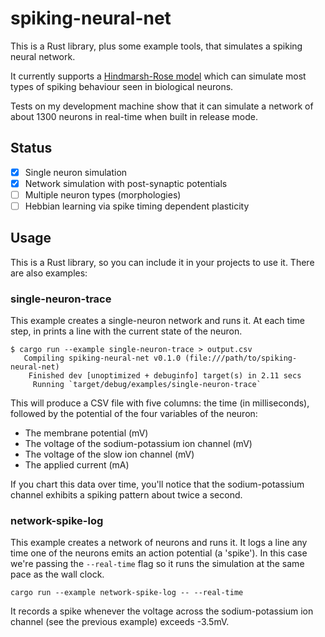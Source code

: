 # spiking-neural-net

This is a Rust library, plus some example tools, that simulates a spiking neural network. 

It currently supports a [Hindmarsh-Rose model](https://en.wikipedia.org/wiki/Hindmarsh%E2%80%93Rose_model) which can simulate most types of spiking behaviour seen in biological neurons.

Tests on my development machine show that it can simulate a network of about 1300 neurons in real-time when built in release mode.

## Status

- [x] Single neuron simulation
- [x] Network simulation with post-synaptic potentials
- [ ] Multiple neuron types (morphologies)
- [ ] Hebbian learning via spike timing dependent plasticity

## Usage

This is a Rust library, so you can include it in your projects to use it. There are also examples:

### single-neuron-trace

This example creates a single-neuron network and runs it. At each time step, in prints a line with the current state of the neuron.

```
$ cargo run --example single-neuron-trace > output.csv
   Compiling spiking-neural-net v0.1.0 (file:///path/to/spiking-neural-net)
    Finished dev [unoptimized + debuginfo] target(s) in 2.11 secs
     Running `target/debug/examples/single-neuron-trace`
```

This will produce a CSV file with five columns: the time (in milliseconds), followed by the potential of the four variables of the neuron:

* The membrane potential (mV)
* The voltage of the sodium-potassium ion channel (mV)
* The voltage of the slow ion channel (mV)
* The applied current (mA)

If you chart this data over time, you'll notice that the sodium-potassium channel exhibits a spiking pattern about twice a second.

### network-spike-log

This example creates a network of neurons and runs it. It logs a line any time one of the neurons emits an action potential (a 'spike'). In this case we're passing the `--real-time` flag so it runs the simulation at the same pace as the wall clock.

```
cargo run --example network-spike-log -- --real-time
```

It records a spike whenever the voltage across the sodium-potassium ion channel (see the previous example) exceeds -3.5mV.
